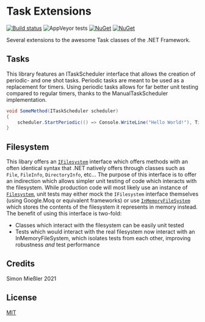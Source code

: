 # Task Extensions

[![Build status](https://ci.appveyor.com/api/projects/status/t70n74bkqoyf7ktc?svg=true)](https://ci.appveyor.com/project/Kittyfisto/system-threading-tasks-extensions)
![AppVeyor tests](https://img.shields.io/appveyor/tests/Kittyfisto/system-threading-tasks-extensions.svg?color=%234CC61E)
[![NuGet](https://img.shields.io/nuget/dt/System.Threading.Extensions.svg)](http://nuget.org/packages/System.Threading.Extensions)
[![NuGet](https://img.shields.io/nuget/v/System.Threading.Extensions.svg)](http://nuget.org/packages/System.Threading.Extensions)

Several extensions to the awesome Task classes of the .NET Framework.

## Tasks

This library features an ITaskScheduler interface that allows the creation of periodic- and one shot tasks.
Periodic tasks are meant to be used as a replacement for timers. Using periodic tasks allows for far better unit testing
compared to regular timers, thanks to the ManualTaskScheduler implementation.

```csharp
void SomeMethod(ITaskScheduler scheduler)
{
	scheduler.StartPeriodic(() => Console.WriteLine("Hello World!"), TimeSpan.FromSeconds(1));
}
```

## Filesystem

This libary offers an [`IFilesystem`](src\System.Extensions\IFilesystem.cs) interface which offers methods with an often identical syntax that .NET natively offers through
classes such as `File`, `FileInfo`, `DirectoryInfo`, etc... The purpose of this interface is to offer an indirection which allows simpler unit testing of code which interacts
with the filesystem. While production code will most likely use an instance of [`Filesystem`](src\System.Extensions\Filesystem.cs), unit tests may either mock the
`IFilesystem` interface themselves (using Google.Moq or equivalent frameworks) or use [`InMemoryFileSystem`](src\System.Extensions\InMemoryFileSystem.cs) which stores the contents
of the filesystem it represents in memory instead.  
The benefit of using this interface is two-fold:
- Classes which interact with the filesystem can be easily unit tested
- Tests which would interact with the real filesystem now interact with an InMemoryFileSystem, which isolates tests from each other, improving robustness *and* test performance

## Credits

Simon Mießler 2021

## License

[MIT](http://opensource.org/licenses/MIT)
